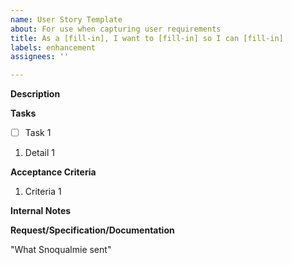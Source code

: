 ```yaml
---
name: User Story Template
about: For use when capturing user requirements
title: As a [fill-in], I want to [fill-in] so I can [fill-in]
labels: enhancement
assignees: ''

---
```


**Description**


**Tasks**
* [ ]  Task 1
1.  Detail 1


**Acceptance Criteria**
1. Criteria 1


**Internal Notes**


**Request/Specification/Documentation**


"What Snoqualmie sent"
